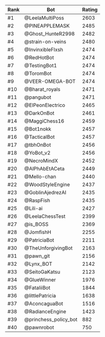 Rank|Bot|Rating
---|---|---
#1|@LeelaMultiPoss|2603
#2|@PINEAPPLEMASK|2485
#3|@Ghost_HunteR2998|2482
#4|@strain-on-veins|2480
#5|@InvinxibleFlxsh|2474
#6|@RedHotBot|2474
#7|@TestingBot1|2474
#8|@ToromBot|2474
#9|@VEER-OMEGA-BOT|2474
#10|@Bharat_royals|2471
#11|@pangubot|2471
#12|@ElPeonElectrico|2465
#13|@DarkOnBot|2461
#14|@MaggiChess16|2459
#15|@Bot1nokk|2457
#16|@TacticalBot|2457
#17|@tbhOnBot|2456
#18|@YoBot_v2|2456
#19|@NecroMindX|2452
#20|@AlPhAbEtACeta|2449
#21|@Mello-chan|2440
#22|@WoodStyleEngine|2437
#23|@GoblinAjedrezAI|2435
#24|@RaspFish|2435
#25|@Lili-ai|2427
#26|@LeelaChessTest|2399
#27|@is_BOSS|2369
#28|@JomfishH|2255
#29|@PatriciaBot|2211
#30|@TheUnforgivingBot|2163
#31|@pawn_git|2156
#32|@Lynx_BOT|2142
#33|@SeitoGaKatsu|2123
#34|@GlueWinner|1976
#35|@FataliiBot|1844
#36|@littlePatricia|1638
#37|@AconcaguaBot|1516
#38|@RadianceEngine|1423
#39|@princhess_policy_bot|882
#40|@pawnrobot|750
